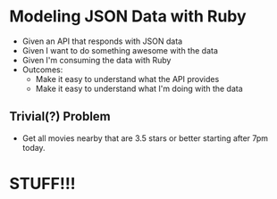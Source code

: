 # Modeling JSON Data with Ruby
- Given an API that responds with JSON data
- Given I want to do something awesome with the data
- Given I'm consuming the data with Ruby
- Outcomes:
  - Make it easy to understand what the API provides
  - Make it easy to understand what I'm doing with the data

## Trivial(?) Problem
- Get all movies nearby that are 3.5 stars or better starting after 7pm
  today.

# STUFF!!!
